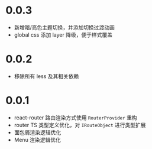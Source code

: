 # 0.0.3

- 新增暗/亮色主题切换，并添加切换过渡动画
- global css 添加 layer 降级，便于样式覆盖

# 0.0.2

- 移除所有 less 及其相关依赖

# 0.0.1

- react-router 路由渲染方式使用 `RouterProvider` 重构
- router TS 类型定义优化，对 `IRouteObject` 进行类型扩展
- 面包屑渲染逻辑优化
- Menu 渲染逻辑优化
